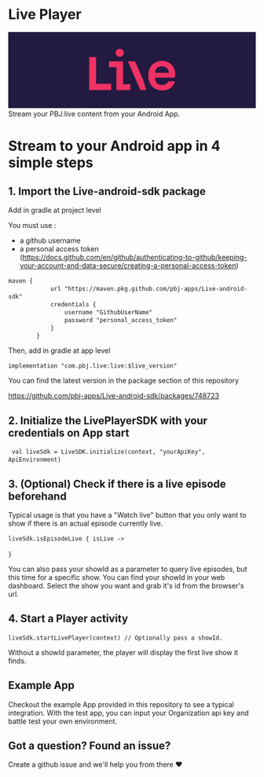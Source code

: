 

# Live Player
![alt text](https://github.com/pbj-apps/Live-ios-sdk/blob/main/banner.png)
Stream your PBJ.live content from your Android App.


# Stream to your Android app in 4 simple steps

## 1. Import the Live-android-sdk package
Add in gradle at project level

You must use :
- a github username 
- a personal access token (https://docs.github.com/en/github/authenticating-to-github/keeping-your-account-and-data-secure/creating-a-personal-access-token)

```
maven {
            url "https://maven.pkg.github.com/pbj-apps/Live-android-sdk"
            credentials {
                username "GithubUserName"
                password "personal_access_token"
            }
        }
```
Then, add in gradle at app level

```
implementation "com.pbj.live:live:$live_version"
```

You can find the latest version in the package section of this repository

https://github.com/pbj-apps/Live-android-sdk/packages/748723

## 2. Initialize the LivePlayerSDK with your credentials on App start

```
 val liveSdk = LiveSDK.initialize(context, "yourApiKey", ApiEnvironment)

```

## 3. (Optional) Check if there is a live episode beforehand
Typical usage is that you have a "Watch live" button that you only want to show if there is an actual episode currently live.
```
liveSdk.isEpisodeLive { isLive ->

}
```
You can also pass your showId as a parameter to query live episodes, but this time for a specific show. You can find your showId in your web dashboard. Select the show you want and grab it's id from the browser's url.

## 4. Start a Player activity

```
liveSdk.startLivePlayer(context) // Optionally pass a showId.
```
Without a showId parameter, the player will display the first live show it finds.

## Example App

Checkout the example App provided in this repository to see a typical integration. With the test app, you can input your Organization api key and battle test your own environment.

## Got a question? Found an issue?
Create a github issue and we'll help you from there ❤️

